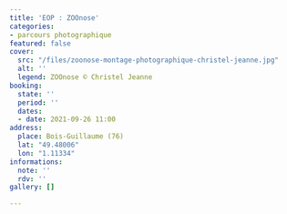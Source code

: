 ```yaml
---
title: 'EOP : ZOOnose'
categories:
- parcours photographique
featured: false
cover:
  src: "/files/zoonose-montage-photographique-christel-jeanne.jpg"
  alt: ''
  legend: ZOOnose © Christel Jeanne
booking:
  state: ''
  period: ''
  dates:
  - date: 2021-09-26 11:00
address:
  place: Bois-Guillaume (76)
  lat: "49.48006"
  lon: "1.11334"
informations:
  note: ''
  rdv: ''
gallery: []

---
```

